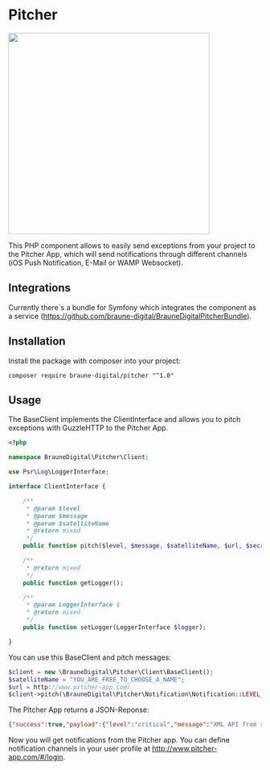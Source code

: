 # Pitcher

<img src="http://www.pitcher-app.com/images/Pitcher-Logo-Pos-Big.png" width="400">

This PHP component allows to easily send exceptions from your project to the Pitcher App, which will send notifications through different channels (iOS Push Notification, E-Mail or WAMP Websocket). 

## Integrations

Currently there´s a bundle for Symfony which integrates the component as a service (https://github.com/braune-digital/BrauneDigitalPitcherBundle).

## Installation

Install the package with composer into your project:

```
composer require braune-digital/pitcher "^1.0"
```

## Usage

The BaseClient implements the ClientInterface and allows you to pitch exceptions with GuzzleHTTP to the Pitcher App.

```php
<?php

namespace BrauneDigital\Pitcher\Client;

use Psr\Log\LoggerInterface;

interface ClientInterface {

	/**
	 * @param $level
	 * @param $message
	 * @param $satelliteName
	 * @return mixed
	 */
	public function pitch($level, $message, $satelliteName, $url, $secret, $apiVersion);

	/**
	 * @return mixed
	 */
	public function getLogger();

	/**
	 * @param LoggerInterface $
	 * @return mixed
	 */
	public function setLogger(LoggerInterface $logger);

}
```

You can use this BaseClient and pitch messages:
```php
$client = new \BrauneDigital\Pitcher\Client\BaseClient();
$satelliteName = "YOU_ARE_FREE_TO_CHOOSE_A_NAME";
$url = http://www.pitcher-app.com/
$client->pitch(\BrauneDigital\Pitcher\Notification\Notification::LEVEL_CRITICAL, 'XML API from server B is down', $satelliteName, $url, $secret, 1);
```

The Pitcher App returns a JSON-Reponse:

```json
{"success":true,"payload":{"level":"critical","message":"XML API from server B is down","date":"2016-04-13T13:23:15+0200","satellite":"YOU_ARE_FREE_TO_CHOOSE_A_NAME","checked":false,"id":141},"errors":[]}
```

Now you will get notifications from the Pitcher app. You can define notification channels in your user profile at http://www.pitcher-app.com/#/login.


